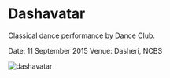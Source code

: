 # Dashavatar

Classical dance performance by Dance Club.

Date: 11 September 2015
Venue: Dasheri, NCBS

![dashavatar](https://user-images.githubusercontent.com/8757115/40573916-ac69d81c-60e6-11e8-8f35-5022443db10e.jpg)